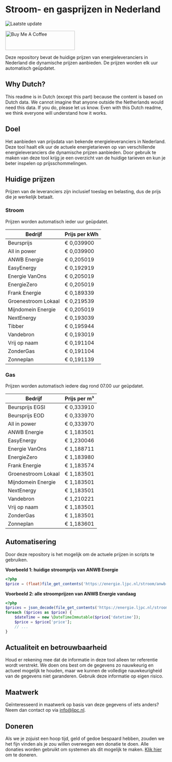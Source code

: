 # Stroom- en gasprijzen in Nederland

![Laatste update](https://img.shields.io/badge/laatste%20update-2025--07--10%2014%3A00%20CET-brightgreen)

<a href="https://www.buymeacoffee.com/Lars-" target="_blank"><img src="https://cdn.buymeacoffee.com/buttons/v2/default-orange.png" alt="Buy Me A Coffee" height="60" style="height: 60px !important;width: 217px !important;" ></a>

Deze repository bevat de huidige prijzen van energieleveranciers in Nederland die dynamische prijzen aanbieden. De prijzen worden elk uur automatisch geüpdatet.

## Why Dutch?

This readme is in Dutch (except this part) because the content is based on Dutch data. We cannot imagine that anyone outside the Netherlands would need this data. If you do, please let us know. Even with this Dutch readme, we think
everyone will understand how it works.

## Doel

Het aanbieden van prijsdata van bekende energieleveranciers in Nederland. Deze tool haalt elk uur de actuele energietarieven op van verschillende energieleveranciers die dynamische prijzen aanbieden. Door gebruik te maken van deze tool
krijg je een overzicht van de huidige tarieven en kun je beter inspelen op prijsschommelingen.

## Huidige prijzen

Prijzen van de leveranciers zijn inclusief toeslag en belasting, dus de prijs die je werkelijk betaalt.

### Stroom

Prijzen worden automatisch ieder uur geüpdatet.

 Bedrijf | Prijs per kWh 
---------|---------------
Beursprijs | € 0,039900
All in power | € 0,039900
ANWB Energie | € 0,205019
EasyEnergy | € 0,192919
Energie VanOns | € 0,205019
EnergieZero | € 0,205019
Frank Energie | € 0,189339
Groenestroom Lokaal | € 0,219539
Mijndomein Energie | € 0,205019
NextEnergy | € 0,193039
Tibber | € 0,195944
Vandebron | € 0,193019
Vrij op naam | € 0,191104
ZonderGas | € 0,191104
Zonneplan | € 0,191139


### Gas

Prijzen worden automatisch iedere dag rond 07.00 uur geüpdatet.

 Bedrijf | Prijs per m³ 
---------|--------------
Beursprijs EGSI | € 0,333910
Beursprijs EOD | € 0,333970
All in power | € 0,333970
ANWB Energie | € 1,183501
EasyEnergy | € 1,230046
Energie VanOns | € 1,188711
EnergieZero | € 1,183980
Frank Energie | € 1,183574
Groenestroom Lokaal | € 1,183501
Mijndomein Energie | € 1,183501
NextEnergy | € 1,183501
Vandebron | € 1,210221
Vrij op naam | € 1,183501
ZonderGas | € 1,183501
Zonneplan | € 1,183601


## Automatisering

Door deze repository is het mogelijk om de actuele prijzen in scripts te gebruiken.

**Voorbeeld 1: huidige stroomprijs van ANWB Energie**

```php
<?php
$price = (float)file_get_contents('https://energie.ljpc.nl/stroom/anwb-energie-nu.txt');

```

**Voorbeeld 2: alle stroomprijzen van ANWB Energie vandaag**

```php
<?php
$prices = json_decode(file_get_contents('https://energie.ljpc.nl/stroom/all-in-power-vandaag.json'),true);
foreach ($prices as $price) {
    $dateTime = new \DateTimeImmutable($price['datetime']);
    $price = $price['price'];
    // ...
}
```

## Actualiteit en betrouwbaarheid

Houd er rekening mee dat de informatie in deze tool alleen ter referentie wordt verstrekt. We doen ons best om de gegevens zo nauwkeurig en actueel mogelijk te houden, maar we kunnen de volledige nauwkeurigheid van de gegevens niet
garanderen. Gebruik deze informatie op eigen risico.

## Maatwerk

Geïnteresseerd in maatwerk op basis van deze gegevens of iets anders? Neem dan contact op
via [info@ljpc.nl](mailto:info@ljpc.nl?subject=Energie%20prijzen).

## Doneren

Als we je zojuist een hoop tijd, geld of gedoe bespaard hebben, zouden we het fijn vinden als je zou willen overwegen een
donatie te doen. Alle donaties worden gebruikt om systemen als dit mogelijk te
maken. [Klik hier](https://www.buymeacoffee.com/Lars-) om te doneren.
